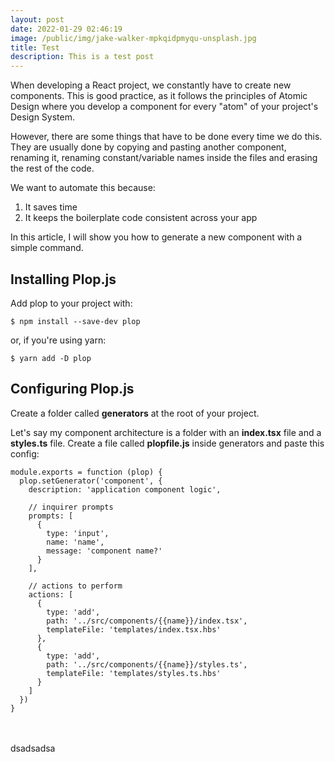 ```yaml
---
layout: post
date: 2022-01-29 02:46:19
image: /public/img/jake-walker-mpkqidpmyqu-unsplash.jpg
title: Test
description: This is a test post
---
```

When developing a React project, we constantly have to create new components. This is good practice, as it follows the principles of Atomic Design where you develop a component for every "atom" of your project's Design System.

However, there are some things that have to be done every time we do this. They are usually done by copying and pasting another component, renaming it, renaming constant/variable names inside the files and erasing the rest of the code.

We want to automate this because:

1. It saves time
2. It keeps the boilerplate code consistent across your app

In this article, I will show you how to generate a new component with a simple command.

## Installing Plop.js

Add plop to your project with:

```
$ npm install --save-dev plop
```

or, if you're using yarn:

```
$ yarn add -D plop
```

## Configuring Plop.js

Create a folder called **generators** at the root of your project.

Let's say my component architecture is a folder with an **index.tsx** file and a **styles.ts** file. Create a file called **plopfile.js** inside generators and paste this config:

```
module.exports = function (plop) {
  plop.setGenerator('component', {
    description: 'application component logic',

    // inquirer prompts
    prompts: [
      {
        type: 'input',
        name: 'name',
        message: 'component name?'
      }
    ],

    // actions to perform
    actions: [
      {
        type: 'add',
        path: '../src/components/{{name}}/index.tsx',
        templateFile: 'templates/index.tsx.hbs'
      },
      {
        type: 'add',
        path: '../src/components/{{name}}/styles.ts',
        templateFile: 'templates/styles.ts.hbs'
      }
    ]
  })
}
```

\
\
dsadsadsa
